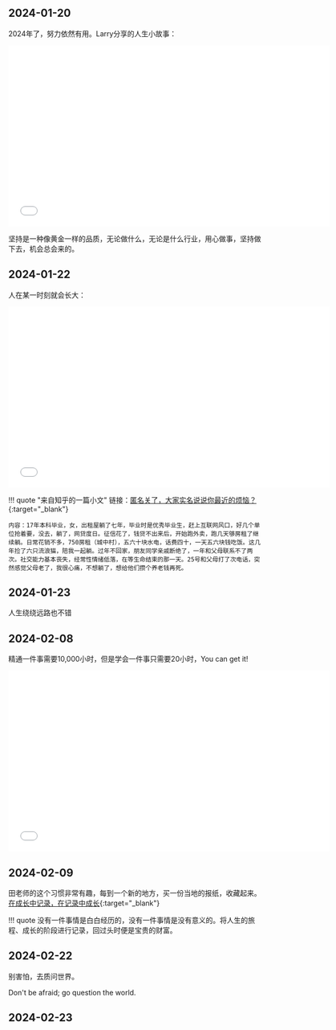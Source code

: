 ## 2024-01-20
2024年了，努力依然有用。Larry分享的人生小故事：

<iframe src="//player.bilibili.com/player.html?aid=539026586&bvid=BV1Gi4y1W7Jt&cid=1413238812&p=1"width="640" height="360" scrolling="no" border="1" frameborder="yes" framespacing="0" allowfullscreen="true" allow="autoplay; encrypted-media" autoplay="false"> </iframe>

坚持是一种像黄金一样的品质，无论做什么，无论是什么行业，用心做事，坚持做下去，机会总会来的。

## 2024-01-22
人在某一时刻就会长大：

<iframe src="//player.bilibili.com/player.html?aid=325743308&bvid=BV1nw41137Je&cid=1390239040&p=1"width="640" height="360" scrolling="no" border="0" frameborder="no" framespacing="0" allowfullscreen="true" allow="autoplay; encrypted-media" autoplay="false"> </iframe>

!!! quote "来自知乎的一篇小文"
    链接：[匿名关了，大家实名说说你最近的烦恼？](https://www.zhihu.com/question/619116908/answer/3343251220){:target="_blank"}
    
    内容：17年本科毕业，女，出租屋躺了七年，毕业时是优秀毕业生，赶上互联网风口，好几个单位抢着要，没去，躺了，网贷度日。征信花了，钱贷不出来后，开始跑外卖，跑几天够房租了继续躺。日常花销不多，750房租（城中村），五六十块水电，话费四十，一天五六块钱吃饭。这几年捡了六只流浪猫，陪我一起躺。过年不回家，朋友同学亲戚断绝了，一年和父母联系不了两次。社交能力基本丧失，经常性情绪低落，在等生命结束的那一天。25号和父母打了次电话，突然感觉父母老了，我很心痛，不想躺了，想给他们攒个养老钱再死。

## 2024-01-23
人生绕绕远路也不错

## 2024-02-08
精通一件事需要10,000小时，但是学会一件事只需要20小时，You can get it!

<iframe src="//player.bilibili.com/player.html?aid=50668972&bvid=BV144411b7Uk&cid=88706634&p=1"width="640" height="360" scrolling="no" border="0" frameborder="no" framespacing="0" allowfullscreen="true" allow="autoplay; encrypted-media" autoplay="false"> </iframe>

## 2024-02-09
田老师的这个习惯非常有趣，每到一个新的地方，买一份当地的报纸，收藏起来。[在成长中记录，在记录中成长](https://www.bilibili.com/video/BV1q6421u7XP/?spm_id_from=333.1365.list.card_archive.click&vd_source=a69c9948d8c31b427ccd421455913cab){:target="_blank"}

!!! quote
    没有一件事情是白白经历的，没有一件事情是没有意义的。将人生的旅程、成长的阶段进行记录，回过头时便是宝贵的财富。

## 2024-02-22
别害怕，去质问世界。


Don't be afraid; go question the world.

## 2024-02-23

<div style='display: none'>

外围采购60w，要补充材料

CEEPE会议论文跟进

每月15号专利上交，3月10日之前，写一篇电动汽车相关专利（不一定非要是课题一）

课题一，国重项目跟进，配合天大项目牵头

</div>



